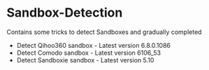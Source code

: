 # Sandbox-Detection
Contains some tricks to detect Sandboxes and gradually completed

- Detect Qihoo360  sandbox - Latest version 6.8.0.1086
- Detect Comodo    sandbox - Latest version 6106_53
- Detect Sandboxie sandbox - Latest version 5.10